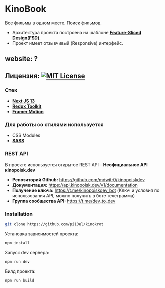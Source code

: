 # KinoBook

Все фильмы в одном месте. Поиск фильмов.

- Архитектура проекта построена на шаблоне [**Feature-Sliced Design(FSD)**](https://feature-sliced.design/ru/).
- Проект имеет отзывчивый (Responsive) интерфейс.

## website: ?

## Лицензия: [![MIT License](https://img.shields.io/static/v1?label=License&message=Attribution-NonCommercial-ShareAlike&color=<COLOR>)](https://creativecommons.org/licenses/by-nc-sa/3.0/)

### Стек

- [**Next JS 13**](https://nextjs.org/blog/next-13)
- [**Redux Toolkit**](https://redux-toolkit.js.org/)
- [**Framer Motion**](https://www.framer.com/motion/)

### Для работы со стилями используется

- CSS Modules
- [**SASS**](https://sass-lang.com/dart-sass)

### REST API

В проекте используется открытое REST API -
**Неофициальное API кinopoisk.dev**

- **Репозиторий Github:** https://github.com/mdwitr0/kinopoiskdev
- **Документация:** https://api.kinopoisk.dev/v1/documentation
- **Получение ключа:** https://t.me/kinopoiskdev_bot (Ключ и условия по использования API, можно получить в боте телеграмма)
- **Группа сообщества API:** https://t.me/dev_to_dev

### Installation

```bash
git clone https://github.com/pi10el/kinokrot
```

Установка зависимостей проекта:

```bash
npm install
```

Запуск dev сервера:

```bash
npm run dev
```

Билд проекта:

```bash
npm run build
```
